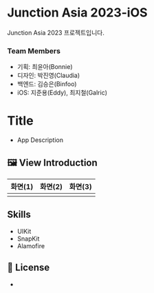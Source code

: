 # Junction Asia 2023-iOS
Junction Asia 2023 프로젝트입니다.

### Team Members
- 기획: 최윤아(Bonnie)
- 디자인: 박진영(Claudia)
- 백엔드: 김승은(Binfoo)
- iOS: 지준용(Eddy), 최지철(Galric)

# Title
- App Description


## 🖼️ View Introduction

  |화면(1)|화면(2)|화면(3)|
  |:-:|:-:|:-:|
  ||||


## Skills
  - UIKit
  - SnapKit
  - Alamofire


## 🔏 License
- 
